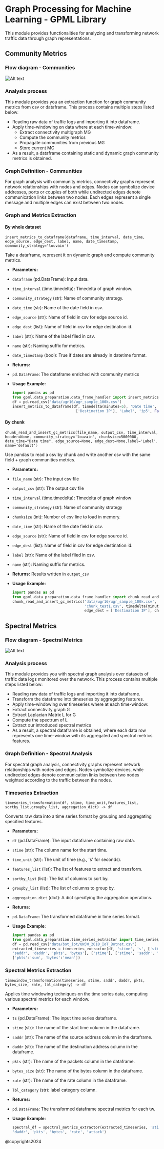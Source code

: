 # Graph Processing for Machine Learning - GPML Library

This module provides functionalities for analyzing and
transforming network traffic data through graph representations.

## Community Metrics

### Flow diagram - Communities

![Alt text](images/community_graph_flow.png 'community graph analysis process')

### Analysis process

This module provides you an extraction function for graph community metrics from csv or dataframe.
This process contains multiple steps listed below:

- Reading raw data of traffic logs and importing it into dataframe.
- Apply time-windowing on data where at each time-window:
  - Extract connectivity multigraph MG
  - Compute the community metrics
  - Propagate communities from previous MG
  - Store current MG
- As a result, a dataframe containing static and dynamic graph community metrics is obtained.

### Graph Definition - Communities

For graph analysis with community metrics, connectivity graphs represent
network relationships with nodes and edges. Nodes can symbolize device addresses, ports or couples of both while undirected edges denote communication links between two nodes. Each edges represent a single message and multiple edges can exist between two nodes.

### Graph and Metrics Extraction

#### By whole dataset

`insert_metrics_to_dataframe(dataframe, time_interval, date_time, edge_source, edge_dest, label, name, date_timestamp, community_strategy='louvain')`

Take a dataframe, represent it on dynamic graph and compute community metrics.

- **Parameters:**
- `dataframe` (pd.DataFrame): Input data.
- `time_interval` (time.timedelta): Timedelta of graph window.
- `community_strategy` (str): Name of community strategy.
- `date_time` (str): Name of the date field in csv.
- `edge_source` (str): Name of field in csv for edge source id.
- `edge_dest` (list): Name of field in csv for edge destination id.
- `label` (str): Name of the label filed in csv.
- `name` (str): Naming suffix for metrics.
- `date_timestamp` (bool): True if dates are already in datetime format.

- **Returns:**
- `pd.DataFrame`: The dataframe enriched with community metrics
- **Usage Example:**

  ```python
  import pandas as pd
  from gpml.data_preparation.data_frame_handler import insert_metrics_to_dataframe
  df = pd.read_csv('data/ugr16/ugr_sample_100k.csv')
  insert_metrics_to_dataframe(df, timedelta(minutes=5), 'Date time', ['Source IP'],
                               ['Destination IP'], 'Label', 'ip5', False)

#### By chunk

`chunk_read_and_insert_gc_metrics(file_name, output_csv, time_interval, header=None, community_strategy='louvain',
chunksize=5000000, date_time="Date time", edge_source=None, edge_dest=None,label='Label', name='default')`

Use pandas to read a csv by chunk and write another csv with the same field + graph communities metrics.

- **Parameters:**
- `file_name` (str): The input csv file
- `output_csv` (str): The output csv file
- `time_interval` (time.timedelta): Timedelta of graph window
- `community_strategy` (str): Name of community strategy
- `chunksize` (int): Number of csv line to load in memory.
- `date_time` (str): Name of the date field in csv.
- `edge_source` (str): Name of field in csv for edge source id.
- `edge_dest` (list): Name of field in csv for edge destination id.
- `label` (str): Name of the label filed in csv.
- `name` (str): Naming suffix for metrics.

- **Returns:**
Results written in `output_csv`
- **Usage Example:**

  ```python
  import pandas as pd
  from gpml.data_preparation.data_frame_handler import chunk_read_and_insert_gc_metrics 
  chunk_read_and_insert_gc_metrics('data/ugr16/ugr_sample_100k.csv',
                                   'chunk_test1.csv', timedelta(minutes=5),edge_source = ['Source IP'],
                                   edge_dest = ['Destination IP'], chunksize=110000)
  ```
## Spectral Metrics

### Flow diagram - Spectral Metrics

![Alt text](images/spectral_metrics_flow.png 'spectral graph analysis process')

### Analysis process

This module provides you with spectral graph analysis over datasets of traffic
data logs monitored over the network.
This process contains multiple steps listed below:

- Reading raw data of traffic logs and importing it into dataframe.
- Transform the dataframe into timeseries by aggregating features.
- Apply time-windowing over timeseries where at each time-window:
- Extract connectivity graph G
- Extract Laplacian Matrix L for G
- Compute the spectrum of L
- Extract our introduced spectral metrics
- As a result, a spectral dataframe is obtained, where each data row represents
  one time-window with its aggregated and spectral metrics features.

### Graph Definition - Spectral Analysis

For spectral graph analysis, connectivity graphs represent network relationships
with nodes and edges. Nodes symbolize
devices, while undirected edges denote communication links between
two nodes weighted according to the traffic between the nodes.

### Timeseries Extraction

`timeseries_transformation(df, stime, time_unit,features_list,
sortby_list,groupby_list, aggregation_dict) -> df`

Converts raw data into a time series format by grouping and aggregating
specified features.

- **Parameters:**
- `df` (pd.DataFrame): The input dataframe containing raw data.
- `stime` (str): The column name for the start time.
- `time_unit` (str): The unit of time (e.g., 's' for seconds).
- `features_list` (list): The list of features to extract and transform.
- `sortby_list` (list): The list of columns to sort by.
- `groupby_list` (list): The list of columns to group by.
- `aggregation_dict` (dict): A dict specifying the aggregation operations.

- **Returns:**
- `pd.DataFrame`: The transformed dataframe in time series format.

- **Usage Example:**

  ```python
  import pandas as pd
  from gpml.data_preparation.time_series_extractor import time_series_extractor
  df = pd.read_csv('data/bot_iot/UNSW_2018_IoT_Botnet.csv')
  extracted_timeseries = timeseries_extractor(df, 'stime', 's', ['stime',
  'saddr', 'daddr', 'pkts', 'bytes'], ['stime'], ['stime', 'saddr', 'daddr'],
  ['pkts':'sum', 'bytes':'mean'])
  ```

### Spectral Metrics Extraction

`timewindow_transformation(timeseries, stime, saddr, daddr, pkts, bytes_size,
rate, lbl_category) -> df`

Applies time windowing techniques on the time series data, computing various
spectral metrics for each window.

- **Parameters:**
- `ts` (pd.DataFrame): The input time series dataframe.
- `stime` (str): The name of the start time column in the dataframe.
- `saddr` (str): The name of the source address column in the dataframe.
- `daddr` (str): The name of the destination address column in the dataframe.
- `pkts` (str): The name of the packets column in the dataframe.
- `bytes_size` (str): The name of the bytes column in the dataframe.
- `rate` (str): The name of the rate column in the dataframe.
- `lbl_category` (str): label category column.

- **Returns:**
- `pd.DataFrame`: The transformed dataframe spectral metrics for each tw.
- **Usage Example:**

  ```python
  spectral_df = spectral_metrics_extractor(extracted_timeseries, 'stime', 'saddr',
  'daddr', 'pkts', 'bytes', 'rate', 'attack')
  ```

@copyrights2024
